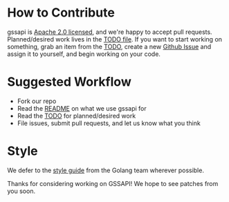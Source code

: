 # How to Contribute

gssapi is [Apache 2.0 licensed](LICENSE), and we're happy to accept pull
requests. Planned/desired work lives in the [TODO file](TODO.md). If you want to
start working on something, grab an item from the [TODO](TODO.md), create a new
[Github Issue](https://github.com/cea-hpc/gssapi/issues) and assign it to
yourself, and begin working on your code.

# Suggested Workflow

- Fork our repo
- Read the [README](README.md) on what we use gssapi for
- Read the [TODO](TODO.md) for planned/desired work
- File issues, submit pull requests, and let us know what you think

# Style

We defer to the [style guide](https://github.com/golang/go/wiki/CodeReviewComments)
from the Golang team wherever possible.

Thanks for considering working on GSSAPI! We hope to see patches from you soon.
